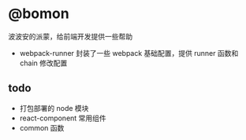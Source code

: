 # @bomon

波波安的派蒙，给前端开发提供一些帮助

- webpack-runner
封装了一些 webpack 基础配置，提供 runner 函数和 chain 修改配置

## todo

- 打包部署的 node 模块
- react-component 常用组件
- common 函数
